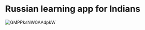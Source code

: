 # Russian learning app for Indians

![GMPPksNW0AAdpkW](https://github.com/user-attachments/assets/5c104909-0aa0-475e-be22-1afeaeceb39e)
